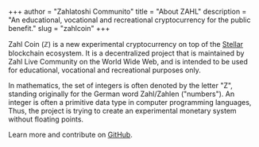 +++
author = "Zahlatoshi Communito"
title = "About ZAHL"
description = "An educational, vocational and recreational cryptocurrency for the public benefit."
slug = "zahlcoin"
+++

Zahl Coin (ℤ) is a new experimental cryptocurrency on top of the [Stellar](https://stellar.org) blockchain ecosystem. It is a decentralized project that is maintained by Zahl Live Community on the World Wide Web, and is intended to be used for educational, vocational and recreational purposes only.

In mathematics, the set of integers is often denoted by the letter "Z", standing originally for the German word Zahl/Zahlen ("numbers"). An integer is often a primitive data type in computer programming languages, Thus, the project is trying to create an experimental monetary system without floating points.

Learn more and contribute on [GitHub](https://github.com/zahl-live).


